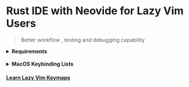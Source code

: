 # Rust IDE with Neovide for Lazy Vim Users

> Better workflow , testing and debugging capability

<details>
<summary>
<strong> Requirements  <strong>
</summary>

Must Have Installed, check the link on how to install it

- [Rust](https://www.rust-lang.org/tools/install)

- [Neovide](https://neovide.dev)

- [Cargo Nexttest](https://nexte.st)


</details>

<br>

<details>
<summary>
 <strong>  MacOS Keybinding Lists </strong>
</summary>
<br>

##  Rust Specific Key Bindings

### <strong>Testing:</strong>

<kbd>F1</kbd> === `RustRunnables`

<kbd>F3</kbd> === `RustDebuggables`

<kbd>F4</kbd> === `Run Ignored Tests`

<kbd>F5</kbd> === `Reload Workspace`

<kbd>CMD</kbd> + <kbd>r</kbd>  ===  `Run App`

<kbd>CMD</kbd> + <kbd>Shift</kbd> + <kbd>r</kbd>  ===  Run Test Under Cursor

<kbd>CMD</kbd> + <kbd>g</kbd>  ===  `Share to Rust Playground`


### <strong>Debugging:</strong>

<kbd>CMD</kbd> +  <kbd>D</kbd>  ===  `Toggle Breakpoint``

<kbd>CMD</kbd> +  <kbd>F1</kbd>  ===  `Continue`

<kbd>CMD</kbd> +  <kbd>F2</kbd>  ===  `Step Over`

<kbd>CMD</kbd> +  <kbd>F3</kbd>  ===  `Step Into`

<kbd>CMD</kbd> +  <kbd>F4</kbd>  ===  `Step Out`


### <strong>LSP</strong>


<kbd>F2</kbd> === `Rename`

<kbd>CMD</kbd> + <kbd>.</kbd>  ===  `Code Actions`

<kbd>CMD</kbd> + <kbd>P</kbd>  ===  `Search File`


## Global Key Bindings

### <strong>File Editing</strong>

<kbd>CMD</kbd> + <kbd>S</kbd>  ===  `Save`

<kbd>CMD</kbd> + <kbd>V</kbd>  ===  `Paste`

<kbd>CMD</kbd> + <kbd>Y</kbd>  ===  `Redo`

<kbd>CMD</kbd> + <kbd>Z</kbd>  ===  `Undo`

<kbd>CMD</kbd> + <kbd>J,K</kbd> === `Move Line Up and Down`


### <strong>Tabs Navigation</strong>


<kbd>CMD</kbd> + <kbd>Q</kbd>  ===  `Quit`

<kbd>CMD</kbd> + <kbd>T</kbd>  ===  `New Tab`

<kbd>CMD</kbd> + <kbd>W</kbd>  ===  `Close Tab`

<kbd>CMD</kbd> + <kbd>[1-9]</kbd>  ===  `Switch Tab [1-9]`

<kbd>CMD</kbd> + <kbd>B</kbd>  ===  `Toggle Sidebar`

<kbd>CTRL</kbd> + <kbd>H,J,K,L</kbd> === `Pane Navigation`

</details>

#### [Learn Lazy Vim Keymaps](https://www.lazyvim.org/keymaps)
